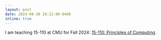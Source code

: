 ```yaml
---
layout: post
date: 2024-08-30 20:22:00-0400
inline: true
---
```


I am teaching 15-110 at CMU for Fall 2024: [15-110: Principles of Computing](https://www.cs.cmu.edu/~15110-f24/www/).
